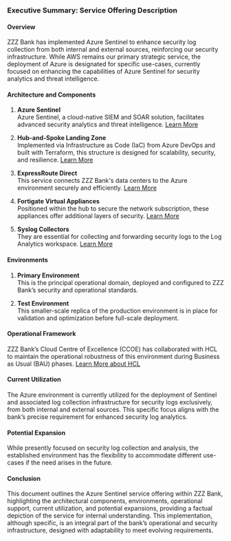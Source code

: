 ### Executive Summary: Service Offering Description

#### Overview
ZZZ Bank has implemented Azure Sentinel to enhance security log collection from both internal and external sources, reinforcing our security infrastructure. While AWS remains our primary strategic service, the deployment of Azure is designated for specific use-cases, currently focused on enhancing the capabilities of Azure Sentinel for security analytics and threat intelligence.

#### Architecture and Components

1. **Azure Sentinel**  
Azure Sentinel, a cloud-native SIEM and SOAR solution, facilitates advanced security analytics and threat intelligence.
[Learn More](https://azure.microsoft.com/en-us/services/azure-sentinel/)

2. **Hub-and-Spoke Landing Zone**  
Implemented via Infrastructure as Code (IaC) from Azure DevOps and built with Terraform, this structure is designed for scalability, security, and resilience.
[Learn More](https://docs.microsoft.com/en-us/azure/cloud-adoption-framework/ready/landing-zone/)

3. **ExpressRoute Direct**  
This service connects ZZZ Bank's data centers to the Azure environment securely and efficiently.
[Learn More](https://azure.microsoft.com/en-us/services/expressroute/)

4. **Fortigate Virtual Appliances**  
Positioned within the hub to secure the network subscription, these appliances offer additional layers of security.
[Learn More](https://www.fortinet.com/products/next-generation-firewall)

5. **Syslog Collectors**  
They are essential for collecting and forwarding security logs to the Log Analytics workspace.
[Learn More](https://docs.microsoft.com/en-us/azure/sentinel/connect-syslog)

#### Environments

1. **Primary Environment**  
This is the principal operational domain, deployed and configured to ZZZ Bank’s security and operational standards.

2. **Test Environment**  
This smaller-scale replica of the production environment is in place for validation and optimization before full-scale deployment.

#### Operational Framework

ZZZ Bank’s Cloud Centre of Excellence (CCOE) has collaborated with HCL to maintain the operational robustness of this environment during Business as Usual (BAU) phases.
[Learn More about HCL](https://www.hcltech.com/)

#### Current Utilization

The Azure environment is currently utilized for the deployment of Sentinel and associated log collection infrastructure for security logs exclusively, from both internal and external sources. This specific focus aligns with the bank’s precise requirement for enhanced security log analytics.

#### Potential Expansion

While presently focused on security log collection and analysis, the established environment has the flexibility to accommodate different use-cases if the need arises in the future.

#### Conclusion

This document outlines the Azure Sentinel service offering within ZZZ Bank, highlighting the architectural components, environments, operational support, current utilization, and potential expansions, providing a factual depiction of the service for internal understanding. This implementation, although specific, is an integral part of the bank’s operational and security infrastructure, designed with adaptability to meet evolving requirements.